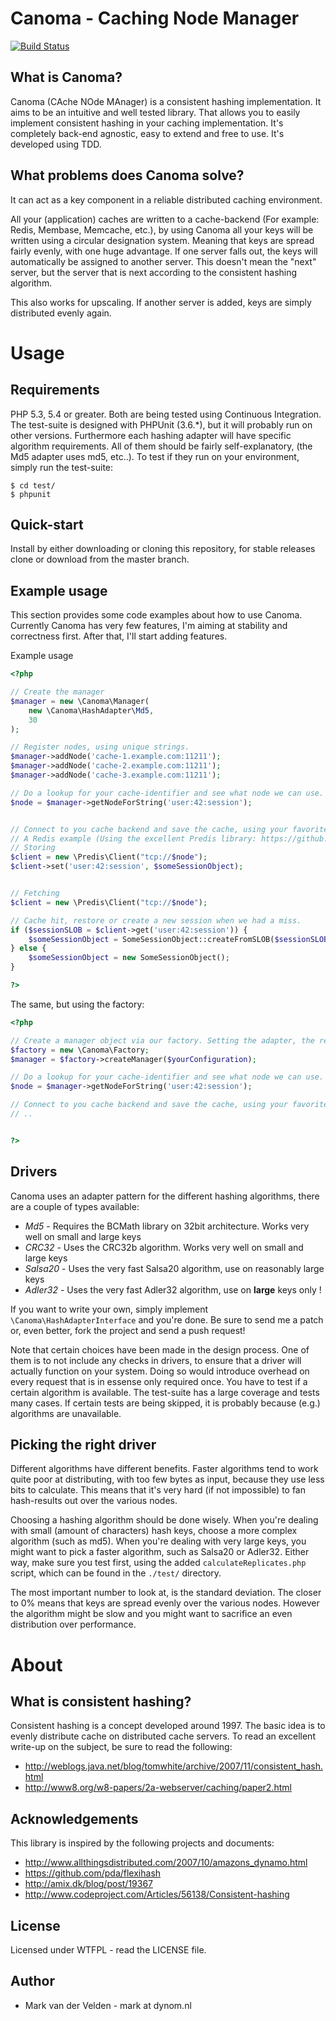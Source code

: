 Canoma - Caching Node Manager
=============================

[![Build Status](https://secure.travis-ci.org/Dynom/Canoma.png?branch=development)](http://travis-ci.org/Dynom/Canoma)


What is Canoma?
---------------
Canoma (CAche NOde MAnager) is a consistent hashing implementation. It aims to be an intuitive and well tested library.
That allows you to easily implement consistent hashing in your caching implementation. It's completely back-end
agnostic, easy to extend and free to use. It's developed using TDD.


What problems does Canoma solve?
--------------------------------
It can act as a key component in a reliable distributed caching environment.

All your (application) caches are written to a cache-backend (For example: Redis, Membase, Memcache, etc.),
by using Canoma all your keys will be written using a circular designation system. Meaning that keys are spread fairly
evenly, with one huge advantage. If one server falls out, the keys will automatically be assigned to another server.
This doesn't mean the "next" server, but the server that is next according to the consistent hashing algorithm.

This also works for upscaling. If another server is added, keys are simply distributed evenly again.


Usage
=====


Requirements
------------
PHP 5.3, 5.4 or greater. Both are being tested using Continuous Integration. The test-suite is designed with PHPUnit
(3.6.*), but it will probably run on other versions. Furthermore each hashing adapter will have specific algorithm
requirements. All of them should be fairly self-explanatory, (the Md5 adapter uses md5, etc..). To test if they run on
your environment, simply run the test-suite:

```
$ cd test/
$ phpunit
```


Quick-start
------------
Install by either downloading or cloning this repository, for stable releases clone or download from the master branch.


Example usage
-------------
This section provides some code examples about how to use Canoma. Currently Canoma has very few features, I'm aiming at
stability and correctness first. After that, I'll start adding features.

Example usage
```php
<?php

// Create the manager
$manager = new \Canoma\Manager(
    new \Canoma\HashAdapter\Md5,
    30
);

// Register nodes, using unique strings.
$manager->addNode('cache-1.example.com:11211');
$manager->addNode('cache-2.example.com:11211');
$manager->addNode('cache-3.example.com:11211');

// Do a lookup for your cache-identifier and see what node we can use.
$node = $manager->getNodeForString('user:42:session');


// Connect to you cache backend and save the cache, using your favorite backends and libraries
// A Redis example (Using the excellent Predis library: https://github.com/nrk/predis)
// Storing
$client = new \Predis\Client("tcp://$node");
$client->set('user:42:session', $someSessionObject);


// Fetching
$client = new \Predis\Client("tcp://$node");

// Cache hit, restore or create a new session when we had a miss.
if ($sessionSLOB = $client->get('user:42:session')) {
    $someSessionObject = SomeSessionObject::createFromSLOB($sessionSLOB);
} else {
    $someSessionObject = new SomeSessionObject();
}

?>
```

The same, but using the factory:
```php
<?php

// Create a manager object via our factory. Setting the adapter, the replicate count and the nodes
$factory = new \Canoma\Factory;
$manager = $factory->createManager($yourConfiguration);

// Do a lookup for your cache-identifier and see what node we can use.
$node = $manager->getNodeForString('user:42:session');

// Connect to you cache backend and save the cache, using your favorite backends and libraries
// ..


?>
```


Drivers
-------
Canoma uses an adapter pattern for the different hashing algorithms, there are a couple of types available:
* _Md5_ - Requires the BCMath library on 32bit architecture. Works very well on small and large keys
* _CRC32_ - Uses the CRC32b algorithm. Works very well on small and large keys
* _Salsa20_ - Uses the very fast Salsa20 algorithm, use on reasonably large keys
* _Adler32_ - Uses the very fast Adler32 algorithm, use on **large** keys only !

If you want to write your own, simply implement ```\Canoma\HashAdapterInterface``` and you're done. Be sure to send me a
patch or, even better, fork the project and send a push request!

Note that certain choices have been made in the design process. One of them is to not include any checks in drivers, to
ensure that a driver will actually function on your system. Doing so would introduce overhead on every request that is
in essense only required once. You have to test if a certain algorithm is available. The test-suite has a large
coverage and tests many cases. If certain tests are being skipped, it is probably because (e.g.) algorithms are
unavailable.


Picking the right driver
------------------------
Different algorithms have different benefits. Faster algorithms tend to work quite poor at distributing, with too few
bytes as input, because they use less bits to calculate. This means that it's very hard (if not impossible) to fan
hash-results out over the various nodes.

Choosing a hashing algorithm should be done wisely. When you're dealing with small (amount of characters) hash keys,
choose a more complex algorithm (such as md5). When you're dealing with very large keys, you might want to pick a faster
algorithm, such as Salsa20 or Adler32. Either way, make sure you test first, using the added ```calculateReplicates.php```
script, which can be found in the ```./test/``` directory.

The most important number to look at, is the standard deviation. The closer to 0% means that keys are spread evenly over
the various nodes. However the algorithm might be slow and you might want to sacrifice an even distribution over
performance.


About
=====


What is consistent hashing?
---------------------------
Consistent hashing is a concept developed around 1997. The basic idea is to evenly distribute cache on distributed cache
servers. To read an excellent write-up on the subject, be sure to read the following:

* http://weblogs.java.net/blog/tomwhite/archive/2007/11/consistent_hash.html
* http://www8.org/w8-papers/2a-webserver/caching/paper2.html


Acknowledgements
----------------
This library is inspired by the following projects and documents:

* http://www.allthingsdistributed.com/2007/10/amazons_dynamo.html
* https://github.com/pda/flexihash
* http://amix.dk/blog/post/19367
* http://www.codeproject.com/Articles/56138/Consistent-hashing


License
-------
Licensed under WTFPL - read the LICENSE file.


Author
------
* Mark van der Velden - mark at dynom.nl